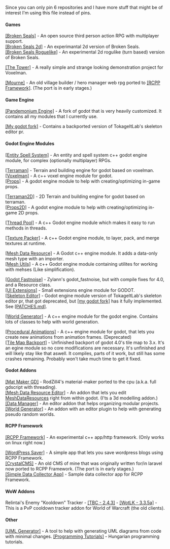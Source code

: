 Since you can only pin 6 repositories and I have more stuff that might be of interest I'm using this file instead of pins.

#### Games

[[Broken Seals]](https://github.com/Relintai/broken_seals) - An open source third person action RPG with multiplayer support.\
[[Broken Seals 2d]](https://github.com/Relintai/broken_seals_2d) - An experimantal 2d version of Broken Seals.\
[[Broken Seals Roguelike]](https://github.com/Relintai/broken_seals_roguelike) - An experimental 2d rogulike (turn based) version of Broken Seals.

[[The Tower]](https://github.com/Relintai/the_tower) - A really simple and strange looking demonstration project for Voxelman.

[[Mourne]](https://github.com/Relintai/mourne) - 
An old village builder / hero manager web rpg ported to [[RCPP Framework]](https://github.com/Relintai/rcpp_framework). (The port is in early stages.)

#### Game Engine

[[Pandemonium Engine]](https://github.com/Relintai/pandemonium_engine) - A fork of godot that is very heavily customized. It contains all my modules that I currently use.

[[My godot fork]](https://github.com/Relintai/godot/tree/3.x) - Contains a backported version of TokageItLab's skeleton editor pr.

#### Godot Engine Modules

[[Entity Spell System]](https://github.com/Relintai/entity_spell_system) - An entity and spell system c++ godot engine module, for complex (optionally multiplayer) RPGs.

[[Terraman]](https://github.com/Relintai/terraman) - Terrain and building engine for godot based on voxelman.\
[[Voxelman]](https://github.com/Relintai/voxelman) - A c++ voxel engine module for godot. \
[[Props]](https://github.com/Relintai/props) - A godot engine module to help with creating/optimizing in-game props.

[[Terraman2D]](https://github.com/Relintai/terraman_2d) - 2D Terrain and building engine for godot based on terraman.\
[[Props2D]](https://github.com/Relintai/props_2d) - A godot engine module to help with creating/optimizing in-game 2D props.

[[Thread Pool]](https://github.com/Relintai/thread_pool) - A c++ Godot engine module which makes it easy to run methods in threads.

[[Texture Packer]](https://github.com/Relintai/texture_packer) - A c++ Godot engine module, to layer, pack, and merge textures at runtime.

[[Mesh Data Resource]](https://github.com/Relintai/mesh_data_resource) - A Godot c++ engine module. It adds a data-only mesh type with an importer.\
[[Mesh Utils]](https://github.com/Relintai/mesh_utils) - A c++ Godot engine module containing utilites for working with mehses (Like simplification).

[[Godot Fastnoise]](https://github.com/Relintai/godot_fastnoise) - Zylann's godot_fastnoise, but with compile fixes for 4.0, and a Resource class.\
[[UI Extensions]](https://github.com/Relintai/ui_extensions) - Small extensions engine module for GODOT.\
[[Skeleton Editor]](https://github.com/Relintai/skeleton_editor) - Godot engine module version of TokageItLab's skeleton editor pr, that got deprecated, but [[my godot fork]](https://github.com/Relintai/godot/tree/3.x) has it fully implemented. See [[PATCHES.md]](https://github.com/Relintai/godot/blob/3.x/PATCHES.md).

[[World Generator]](https://github.com/Relintai/world_generator) - A c++ engine module for the godot engine. Contains lots of classes to help with world generation.

[[Procedural Animations]](https://github.com/Relintai/procedural_animations) - A c++ engine module for godot, that lets you create new animations from animation frames. (Deprecated)\
[[Tile Map Backport]](https://github.com/Relintai/tile_map_backport) - Unfinished backport of godot 4.0's tile map to 3.x. It's an egine module so no core modifications are necessary. It's unfinished and will likely stay like that aswell. It compiles, parts of it work, but still has some crashes remaining. Probably won't take much time to get it fixed.

#### Godot Addons

[[Mat Maker GD]](https://github.com/Relintai/mat_maker_gd) - RodZill4's material-maker ported to the cpu (a.k.a. full gdscript with threading).\
[[Mesh Data Resource Editor]](https://github.com/Relintai/broken_seals/tree/master/game/addons/mesh_data_resource_editor) - An addon that lets you edit [MeshDataResources](https://github.com/Relintai/mesh_data_resource/blob/master/mesh_data_resource.h) right from within godot. (I'ts a 3d modelling addon.)\
[[Data Manager]](https://github.com/Relintai/broken_seals/tree/master/game/addons/data_manager) - An editor addon that helps organizing modular projects.\
[[World Generator]](https://github.com/Relintai/broken_seals/tree/master/game/addons/world_generator) - An addon with an editor plugin to help with generating pseudo random worlds.

#### RCPP Framework

[[RCPP Framework]](https://github.com/Relintai/rcpp_framework) - An experimental c++ app/http framework. (Only works on linux right now.)

[[WordPress Saver]](https://github.com/Relintai/wp_saver) - A simple app that lets you save wordpress blogs using RCPP Framework.\
[[CrystalCMS]](https://github.com/Relintai/crystal_cms) - An old CMS of mine that was originally written for/in laravel now ported to RCPP Framework. (The port is in early stages.)\
[[Simple Data Collector App]](https://github.com/Relintai/rcpp_sample_simple_data_collector_app) - Sample data collector app for RCPP Framework. 

#### WoW Addons

Relintai's Enemy "Kooldown" Tracker - [[TBC - 2.4.3]](https://github.com/Relintai/Relintais-Enemy-Kooldown-Tracker-TBC) - [[WotLK - 3.3.5a]](https://github.com/Relintai/Relintais-Enemy-Kooldown-Tracker-WotLK) - This is a PvP cooldown tracker addon for World of Warcraft (the old clients).

#### Other

[[UML Generator]](https://github.com/Relintai/uml_generator) - A tool to help with generating UML diagrams from code with minimal changes.
[[Programming Tutorials]](https://github.com/Relintai/programming_tutorials) - Hungarian programming tutorials.
